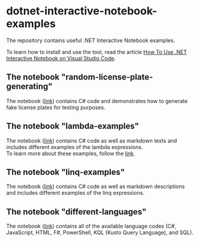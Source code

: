 # dotnet-interactive-notebook-examples

The repository contains useful .NET Interactive Notebook examples.

To learn how to install and use the tool, read the article [How To Use .NET Interactive Notebook on Visual Studio Code](https://www.expknow.com/how-to-use-net-interactive-notebook-on-visual-studio-code/).

## The notebook "random-license-plate-generating"

The notebook ([link](https://github.com/Olman62/dotnet-interactive-notebook-examples/blob/main/random-license-plate-generating.dib)) contains C# code and demonstrates how to generate fake license plates for testing purposes.

## The notebook "lambda-examples"

The notebook ([link](https://github.com/Olman62/dotnet-interactive-notebook-examples/blob/main/lambda-examples.dib)) contains C# code as well as markdown texts and includes different examples of the lambda expressions.  
To learn more about these examples, follow the [link](https://www.expknow.com/lambda-expressions/).

## The notebook "linq-examples"
The notebook ([link](https://github.com/Olman62/dotnet-interactive-notebook-examples/blob/main/lambda-examples.dib)) contains C# code as well as markdown descriptions and includes different examples of the linq expressions.  

## The notebook "different-languages"

The notebook ([link](https://github.com/Olman62/dotnet-interactive-notebook-examples/blob/main/different-languages.dib)) contains all of the available language codes (C#, JavaScript, HTML, F#, PowerShell, KQL (Kusto Query Language), and SQL).
